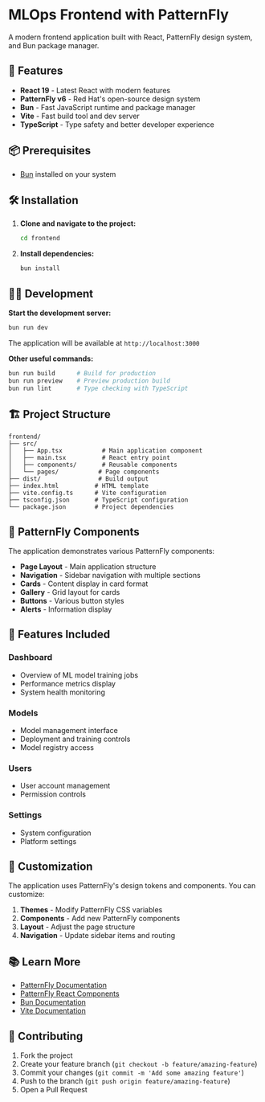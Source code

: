 # MLOps Frontend with PatternFly

A modern frontend application built with React, PatternFly design system, and Bun package manager.

## 🚀 Features

- **React 19** - Latest React with modern features
- **PatternFly v6** - Red Hat's open-source design system
- **Bun** - Fast JavaScript runtime and package manager
- **Vite** - Fast build tool and dev server
- **TypeScript** - Type safety and better developer experience

## 📦 Prerequisites

- [Bun](https://bun.sh/) installed on your system

## 🛠️ Installation

1. **Clone and navigate to the project:**
   ```bash
   cd frontend
   ```

2. **Install dependencies:**
   ```bash
   bun install
   ```

## 🏃‍♂️ Development

**Start the development server:**
```bash
bun run dev
```

The application will be available at `http://localhost:3000`

**Other useful commands:**
```bash
bun run build      # Build for production
bun run preview    # Preview production build
bun run lint       # Type checking with TypeScript
```

## 🏗️ Project Structure

```
frontend/
├── src/
│   ├── App.tsx           # Main application component
│   ├── main.tsx          # React entry point
│   ├── components/       # Reusable components
│   └── pages/           # Page components
├── dist/                # Build output
├── index.html          # HTML template
├── vite.config.ts      # Vite configuration
├── tsconfig.json       # TypeScript configuration
└── package.json        # Project dependencies
```

## 🎨 PatternFly Components

The application demonstrates various PatternFly components:

- **Page Layout** - Main application structure
- **Navigation** - Sidebar navigation with multiple sections
- **Cards** - Content display in card format
- **Gallery** - Grid layout for cards
- **Buttons** - Various button styles
- **Alerts** - Information display

## 📱 Features Included

### Dashboard
- Overview of ML model training jobs
- Performance metrics display
- System health monitoring

### Models
- Model management interface
- Deployment and training controls
- Model registry access

### Users
- User account management
- Permission controls

### Settings
- System configuration
- Platform settings

## 🔧 Customization

The application uses PatternFly's design tokens and components. You can customize:

1. **Themes** - Modify PatternFly CSS variables
2. **Components** - Add new PatternFly components
3. **Layout** - Adjust the page structure
4. **Navigation** - Update sidebar items and routing

## 📚 Learn More

- [PatternFly Documentation](https://www.patternfly.org/)
- [PatternFly React Components](https://www.patternfly.org/components/)
- [Bun Documentation](https://bun.sh/docs)
- [Vite Documentation](https://vitejs.dev/)

## 🤝 Contributing

1. Fork the project
2. Create your feature branch (`git checkout -b feature/amazing-feature`)
3. Commit your changes (`git commit -m 'Add some amazing feature'`)
4. Push to the branch (`git push origin feature/amazing-feature`)
5. Open a Pull Request